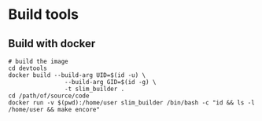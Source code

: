 # Build tools

## Build with docker

```shell
# build the image
cd devtools
docker build --build-arg UID=$(id -u) \
                --build-arg GID=$(id -g) \
                -t slim_builder .
cd /path/of/source/code
docker run -v $(pwd):/home/user slim_builder /bin/bash -c "id && ls -l /home/user && make encore"
```